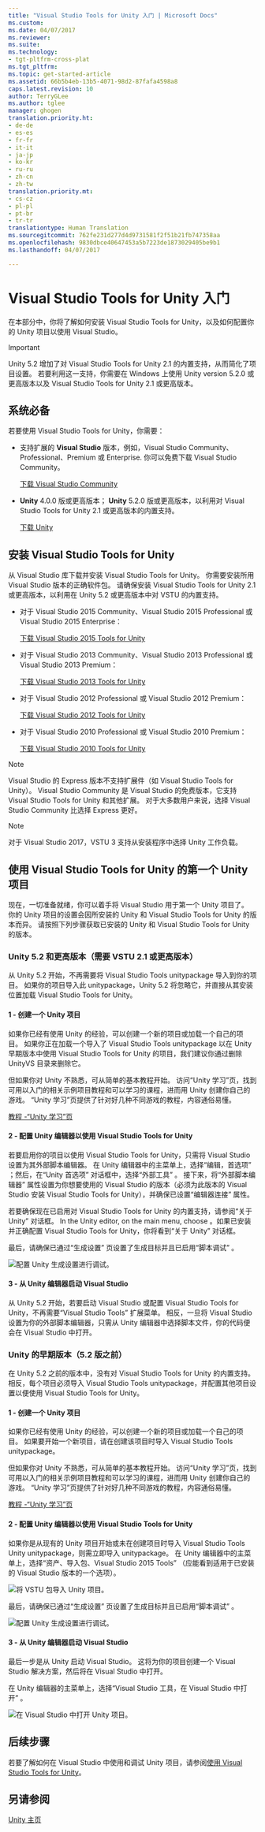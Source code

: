 ```yaml
---
title: "Visual Studio Tools for Unity 入门 | Microsoft Docs"
ms.custom: 
ms.date: 04/07/2017
ms.reviewer: 
ms.suite: 
ms.technology:
- tgt-pltfrm-cross-plat
ms.tgt_pltfrm: 
ms.topic: get-started-article
ms.assetid: 66b5b4eb-13b5-4071-98d2-87fafa4598a8
caps.latest.revision: 10
author: TerryGLee
ms.author: tglee
manager: ghogen
translation.priority.ht:
- de-de
- es-es
- fr-fr
- it-it
- ja-jp
- ko-kr
- ru-ru
- zh-cn
- zh-tw
translation.priority.mt:
- cs-cz
- pl-pl
- pt-br
- tr-tr
translationtype: Human Translation
ms.sourcegitcommit: 762fe231d277d4d9731581f2f51b21fb747358aa
ms.openlocfilehash: 9830dbce40647453a5b7223de1873029405be9b1
ms.lasthandoff: 04/07/2017

---
```

# <a name="getting-started-with-visual-studio-tools-for-unity"></a>Visual Studio Tools for Unity 入门
在本部分中，你将了解如何安装 Visual Studio Tools for Unity，以及如何配置你的 Unity 项目以使用 Visual Studio。  

> [!IMPORTANT]
>  Unity 5.2 增加了对 Visual Studio Tools for Unity 2.1 的内置支持，从而简化了项目设置。 若要利用这一支持，你需要在 Windows 上使用 Unity version 5.2.0 或更高版本以及 Visual Studio Tools for Unity 2.1 或更高版本。  

## <a name="prerequisites"></a>系统必备  
 若要使用 Visual Studio Tools for Unity，你需要：  

-   支持扩展的 **Visual Studio** 版本，例如，Visual Studio Community、Professional、Premium 或 Enterprise. 你可以免费下载 Visual Studio Community。  

     [下载 Visual Studio Community](http://www.visualstudio.com/downloads/download-visual-studio-vs)  

-   **Unity** 4.0.0 版或更高版本； **Unity** 5.2.0 版或更高版本，以利用对 Visual Studio Tools for Unity 2.1 或更高版本的内置支持。  

     [下载 Unity](https://unity3d.com/get-unity/download)  

## <a name="install-visual-studio-tools-for-unity"></a>安装 Visual Studio Tools for Unity  
 从 Visual Studio 库下载并安装 Visual Studio Tools for Unity。 你需要安装所用 Visual Studio 版本的正确软件包。 请确保安装 Visual Studio Tools for Unity 2.1 或更高版本，以利用在 Unity 5.2 或更高版本中对 VSTU 的内置支持。  

-   对于 Visual Studio 2015 Community、Visual Studio 2015 Professional 或 Visual Studio 2015 Enterprise：  

     [下载 Visual Studio 2015 Tools for Unity](https://visualstudiogallery.msdn.microsoft.com/8d26236e-4a64-4d64-8486-7df95156aba9)  

-   对于 Visual Studio 2013 Community、Visual Studio 2013 Professional 或 Visual Studio 2013 Premium：  

     [下载 Visual Studio 2013 Tools for Unity](https://visualstudiogallery.msdn.microsoft.com/20b80b8c-659b-45ef-96c1-437828fe7cf2)  

-   对于 Visual Studio 2012 Professional 或 Visual Studio 2012 Premium：  

     [下载 Visual Studio 2012 Tools for Unity](https://visualstudiogallery.msdn.microsoft.com/7ab11d2a-f413-4ed6-b3de-ff1d05157714)  

-   对于 Visual Studio 2010 Professional 或 Visual Studio 2010 Premium：  

     [下载 Visual Studio 2010 Tools for Unity](https://visualstudiogallery.msdn.microsoft.com/6e536faa-ce73-494a-a746-6a14753015f1)  

> [!NOTE]
>  Visual Studio 的 Express 版本不支持扩展件（如 Visual Studio Tools for Unity）。 Visual Studio Community 是 Visual Studio 的免费版本，它支持 Visual Studio Tools for Unity 和其他扩展。 对于大多数用户来说，选择 Visual Studio Community 比选择 Express 更好。  

> [!NOTE]
>  对于 Visual Studio 2017，VSTU 3 支持从安装程序中选择 Unity 工作负载。  

## <a name="your-first-unity-project-with-visual-studio-tools-for-unity"></a>使用 Visual Studio Tools for Unity 的第一个 Unity 项目  
 现在，一切准备就绪，你可以着手将 Visual Studio 用于第一个 Unity 项目了。 你的 Unity 项目的设置会因所安装的 Unity 和 Visual Studio Tools for Unity 的版本而异。 请按照下列步骤获取已安装的 Unity 和 Visual Studio Tools for Unity 的版本。  

### <a name="unity-52-and-higher-requires-vstu-21-or-higher"></a>Unity 5.2 和更高版本（需要 VSTU 2.1 或更高版本）  
 从 Unity 5.2 开始，不再需要将 Visual Studio Tools unitypackage 导入到你的项目。 如果你的项目导入此 unitypackage，Unity 5.2 将忽略它，并直接从其安装位置加载 Visual Studio Tools for Unity。  

#### <a name="1---create-a-unity-project"></a>1 - 创建一个 Unity 项目  
 如果你已经有使用 Unity 的经验，可以创建一个新的项目或加载一个自己的项目。 如果你正在加载一个导入了 Visual Studio Tools unitypackage 以在 Unity 早期版本中使用 Visual Studio Tools for Unity 的项目，我们建议你通过删除 UnityVS 目录来删除它。  

 但如果你对 Unity 不熟悉，可从简单的基本教程开始。 访问“Unity 学习”页，找到可用以入门的相关示例项目教程和可以学习的课程，进而用 Unity 创建你自己的游戏。 “Unity 学习”页提供了针对好几种不同游戏的教程，内容通俗易懂。  

 [教程 -“Unity 学习”页](http://unity3d.com/learn/tutorials/modules)  

#### <a name="2---configure-unity-editor-to-use-visual-studio-tools-for-unity"></a>2 - 配置 Unity 编辑器以使用 Visual Studio Tools for Unity  
 若要启用你的项目以使用 Visual Studio Tools for Unity，只需将 Visual Studio 设置为其外部脚本编辑器。 在 Unity 编辑器中的主菜单上，选择“编辑，首选项” ；然后，在“Unity 首选项”  对话框中，选择“外部工具” 。 接下来，将“外部脚本编辑器”  属性设置为你想要使用的 Visual Studio 的版本（必须为此版本的 Visual Studio 安装 Visual Studio Tools for Unity），并确保已设置“编辑器连接”  属性。  

 若要确保现在已启用对 Visual Studio Tools for Unity 的内置支持，请参阅“关于 Unity”  对话框。 In the Unity editor, on the main menu, choose  。如果已安装并正确配置 Visual Studio Tools for Unity，你将看到“关于 Unity”  对话框。  

 最后，请确保已通过“生成设置”  页设置了生成目标并且已启用“脚本调试”  。  

 ![配置 Unity 生成设置进行调试。](../cross-platform/media/vstu_debugging_build_settings.png "vstu_debugging_build_settings")  

#### <a name="3---launch-visual-studio-from-the-unity-editor"></a>3 - 从 Unity 编辑器启动 Visual Studio  
 从 Unity 5.2 开始，若要启动 Visual Studio 或配置 Visual Studio Tools for Unity，不再需要“Visual Studio Tools”  扩展菜单。 相反，一旦将 Visual Studio 设置为你的外部脚本编辑器，只需从 Unity 编辑器中选择脚本文件，你的代码便会在 Visual Studio 中打开。  

### <a name="previous-versions-of-unity-pre-52"></a>Unity 的早期版本（5.2 版之前）  
 在 Unity 5.2 之前的版本中，没有对 Visual Studio Tools for Unity 的内置支持。 相反，每个项目必须导入 Visual Studio Tools unitypackage，并配置其他项目设置以便使用 Visual Studio Tools for Unity。  

#### <a name="1---create-a-unity-project"></a>1 - 创建一个 Unity 项目  
 如果你已经有使用 Unity 的经验，可以创建一个新的项目或加载一个自己的项目。 如果要开始一个新项目，请在创建该项目时导入 Visual Studio Tools unitypackage。  

 但如果你对 Unity 不熟悉，可从简单的基本教程开始。 访问“Unity 学习”页，找到可用以入门的相关示例项目教程和可以学习的课程，进而用 Unity 创建你自己的游戏。 “Unity 学习”页提供了针对好几种不同游戏的教程，内容通俗易懂。  

 [教程 -“Unity 学习”页](http://unity3d.com/learn/tutorials/modules)  

#### <a name="2---configure-unity-editor-to-use-visual-studio-tools-for-unity"></a>2 - 配置 Unity 编辑器以使用 Visual Studio Tools for Unity  
 如果你是从现有的 Unity 项目开始或未在创建项目时导入 Visual Studio Tools Unity unitypackage，则需立即导入 unitypackage。 在 Unity 编辑器中的主菜单上，选择“资产、导入包、Visual Studio 2015 Tools”  （应能看到适用于已安装的 Visual Studio 版本的一个选项）。  

 ![将 VSTU 包导入 Unity 项目。](../cross-platform/media/vstu_configure_unity_import_vstu.png "vstu_configure_unity_import_vstu")  

 最后，请确保已通过“生成设置”  页设置了生成目标并且已启用“脚本调试”  。  

 ![配置 Unity 生成设置进行调试。](../cross-platform/media/vstu_debugging_build_settings.png "vstu_debugging_build_settings")  

#### <a name="3---launch-visual-studio-from-unity-editor"></a>3 - 从 Unity 编辑器启动 Visual Studio  
 最后一步是从 Unity 启动 Visual Studio。 这将为你的项目创建一个 Visual Studio 解决方案，然后将在 Visual Studio 中打开。  

 在 Unity 编辑器的主菜单上，选择“Visual Studio 工具，在 Visual Studio 中打开” 。  

 ![在 Visual Studio 中打开 Unity 项目。](../cross-platform/media/vstu_configure_open_in_visual_studio.png "vstu_configure_open_in_visual_studio")  

## <a name="next-steps"></a>后续步骤  
 若要了解如何在 Visual Studio 中使用和调试 Unity 项目，请参阅[使用 Visual Studio Tools for Unity](../cross-platform/using-visual-studio-tools-for-unity.md)。  

## <a name="see-also"></a>另请参阅  
 [Unity 主页](http://unity3d.com)

